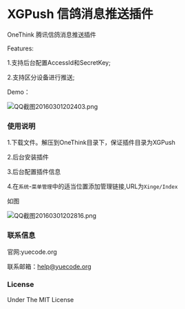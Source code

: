 # XGPush 信鸽消息推送插件

OneThink 腾讯信鸽消息推送插件

Features:

1.支持后台配置AccessId和SecretKey;

2.支持区分设备进行推送;

Demo：

![QQ截图20160301202403.png](https://ooo.0o0.ooo/2016/03/01/56d58a7466103.png)

### 使用说明

1.下载文件。解压到OneThink目录下，保证插件目录为XGPush

2.后台安装插件

3.后台配置插件信息

4.在`系统`-`菜单管理`中的适当位置添加管理链接,URL为`Xinge/Index`

如图

![QQ截图20160301202816.png](https://ooo.0o0.ooo/2016/03/01/56d58b6e6c75d.png)

### 联系信息

官网:yuecode.org

联系邮箱：help@yuecode.org

### License

Under The MIT License